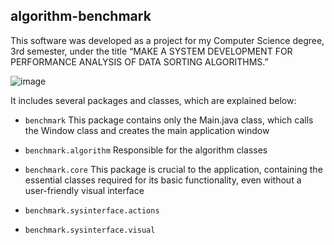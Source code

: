 ## algorithm-benchmark

This software was developed as a project for my Computer Science degree, 3rd semester, under the title “MAKE A SYSTEM DEVELOPMENT FOR PERFORMANCE ANALYSIS OF DATA SORTING ALGORITHMS.”

![image](https://github.com/user-attachments/assets/eaf02097-daef-4c4e-b925-8ad9f6d9e150)

It includes several packages and classes, which are explained below:

- `benchmark`
This package contains only the Main.java class, which calls the Window class and creates the main application window

- `benchmark.algorithm`
Responsible for the algorithm classes

- `benchmark.core`
This package is crucial to the application, containing the essential classes required for its basic functionality, even without a user-friendly visual interface

- `benchmark.sysinterface.actions`
- `benchmark.sysinterface.visual`
